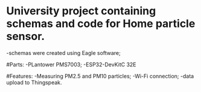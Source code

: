 # University project containing schemas and code for Home particle sensor.

-schemas were created using Eagle software;

#Parts:
-PLantower PMS7003;
-ESP32-DevKitC 32E

#Features:
-Measuring PM2.5 and PM10 particles;
-Wi-Fi connection;
-data upload to Thingspeak.

